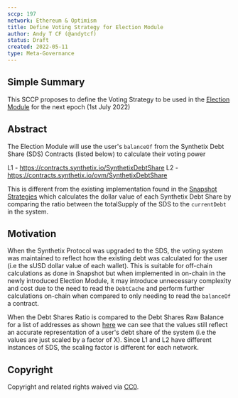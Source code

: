 ```yaml
---
sccp: 197
network: Ethereum & Optimism
title: Define Voting Strategy for Election Module
author: Andy T CF (@andytcf)
status: Draft
created: 2022-05-11
type: Meta-Governance
---
```


## Simple Summary

<!--"If you can't explain it simply, you don't understand it well enough." Provide a simplified and layman-accessible explanation of the SCCP.-->

This SCCP proposes to define the Voting Strategy to be used in the [Election Module](https://sips.synthetix.io/sips/sip-207/) for the next epoch (1st July 2022)

## Abstract

<!--A short (~200 word) description of the variable change proposed.-->

The Election Module will use the user's `balanceOf` from the Synthetix Debt Share (SDS) Contracts (listed below) to calculate their voting power

L1 - https://contracts.synthetix.io/SynthetixDebtShare
L2 - https://contracts.synthetix.io/ovm/SynthetixDebtShare

This is different from the existing implementation found in the [Snapshot Strategies](https://github.com/snapshot-labs/snapshot-strategies/tree/master/src/strategies/synthetix_1) which calculates the dollar value of each Synthetix Debt Share by comparing the ratio between the totalSupply of the SDS to the `currentDebt` in the system.

## Motivation

<!--The motivation is critical for SCCPs that want to update variables within Synthetix. It should clearly explain why the existing variable is not incentive aligned. SCCP submissions without sufficient motivation may be rejected outright.-->

When the Synthetix Protocol was upgraded to the SDS, the voting system was maintained to reflect how the existing debt was calculated for the user (i.e the sUSD dollar value of each wallet). This is suitable for off-chain calculations as done in Snapshot but when implemented in on-chain in the newly introduced Election Module, it may introduce unnecessary complexity and cost due to the need to read the `DebtCache` and perform further calculations on-chain when compared to only needing to read the `balanceOf` a contract.

When the Debt Shares Ratio is compared to the Debt Shares Raw Balance for a list of addresses as shown [here](https://docs.google.com/spreadsheets/d/1UzfCpJyZ48QMTDVkLajlbSy8Wwp9LdEcBDo94XSgGxA/edit?usp=sharing) we can see that the values still reflect an accurate representation of a user's debt share of the system (i.e the values are just scaled by a factor of X). Since L1 and L2 have different instances of SDS, the scaling factor is different for each network.

## Copyright

Copyright and related rights waived via [CC0](https://creativecommons.org/publicdomain/zero/1.0/).
